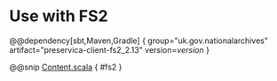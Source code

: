 # Use with FS2

@@dependency[sbt,Maven,Gradle] {
group="uk.gov.nationalarchives" artifact="preservica-client-fs2_2.13" version=$version$
}

@@snip [Content.scala](../../../scala/examples/Content.scala) { #fs2 }
